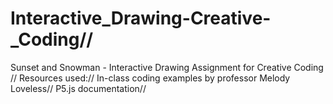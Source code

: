 # Interactive_Drawing-Creative-_Coding//
Sunset and Snowman - Interactive Drawing Assignment for Creative Coding //
Resources used://
In-class coding examples by professor Melody Loveless//
P5.js documentation//
